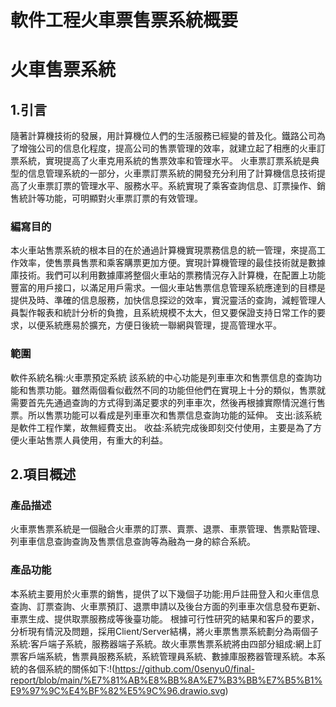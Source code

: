 # 軟件工程火車票售票系統概要
# 火車售票系統
## 1.引言
隨著計算機技術的發展，用計算機位人們的生活服務已經變的普及化。鐵路公司為了增強公司的信息化程度，提高公司的售票管理的效率，就建立起了相應的火車訂票系統，實現提高了火車克用系統的售票效率和管理水平。
火車票訂票系統是典型的信息管理系統的一部分，火車票訂票系統的開發充分利用了計算機信息技術提高了火車票訂票的管理水平、服務水平。系統實現了乘客查詢信息、訂票操作、銷售統計等功能，可明顯對火車票訂票的有效管理。
### 編寫目的
本火車站售票系統的根本目的在於通過計算機實現票務信息的統一管理，來提高工作效率，使售票員售票和乘客購票更加方便。實現計算機管理的最佳技術就是數據庫技術。我們可以利用數據庫將整個火車站的票務情況存入計算機，在配置上功能豐富的用戶接口，以滿足用戶需求。一個火車站售票信息管理系統應達到的目標是提供及時、準確的信息服務，加快信息探逤的效率，實況靈活的查詢，減輕管理人員製作報表和統計分析的負擔，且系統規模不太大，但又要保證支持日常工作的要求，以便系統應易於擴充，方便日後統一聯網與管理，提高管理水平。
### 範圍
軟件系統名稱:火車票預定系統
該系統的中心功能是列車車次和售票信息的查詢功能和售票功能。雖然兩個看似截然不同的功能但他們在實現上十分的類似，售票就需要首先先通過查詢的方式得到滿足要求的列車車次，然後再根據實際情況進行售票。所以售票功能可以看成是列車車次和售票信息查詢功能的延伸。
支出:該系統是軟件工程作業，故無經費支出。
收益:系統完成後即刻交付使用，主要是為了方便火車站售票人員使用，有重大的利益。

## 2.項目概述
### 產品描述
火車票售票系統是一個融合火車票的訂票、賣票、退票、車票管理、售票點管理、列車車信息查詢查詢及售票信息查詢等為融為一身的綜合系統。
### 產品功能
本系統主要用於火車票的銷售，提供了以下幾個子功能:用戶註冊登入和火車信息查詢、訂票查詢、火車票預訂、退票申請以及後台方面的列車車次信息發布更新、車票生成、提供取票服務成等後臺功能。
根據可行性研究的結果和客戶的要求，分析現有情況及問題，採用Client/Server結構，將火車票售票系統劃分為兩個子系統:客戶端子系統，服務器端子系統。故火車票售票系統將由四部分組成:網上訂票客戶端系統，售票員服務系統，系統管理員系統、數據庫服務器管理系統。本系統的各個系統的關係如下:!(https://github.com/0senyu0/final-report/blob/main/%E7%81%AB%E8%BB%8A%E7%B3%BB%E7%B5%B1%E9%97%9C%E4%BF%82%E5%9C%96.drawio.svg)
